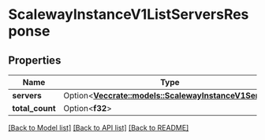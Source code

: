 # ScalewayInstanceV1ListServersResponse

## Properties

Name | Type | Description | Notes
------------ | ------------- | ------------- | -------------
**servers** | Option<[**Vec<crate::models::ScalewayInstanceV1Server>**](scaleway.instance.v1.Server.md)> |  | [optional]
**total_count** | Option<**f32**> |  | [optional]

[[Back to Model list]](../README.md#documentation-for-models) [[Back to API list]](../README.md#documentation-for-api-endpoints) [[Back to README]](../README.md)


